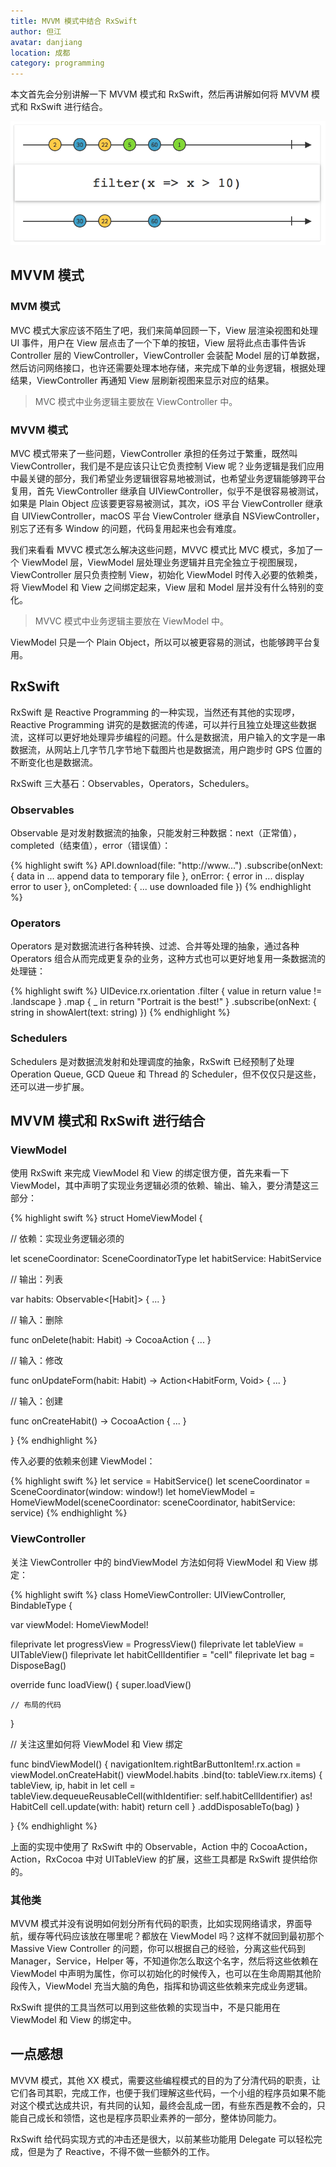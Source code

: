 ```yaml
---
title: MVVM 模式中结合 RxSwift
author: 但江
avatar: danjiang
location: 成都 
category: programming
---
```


本文首先会分别讲解一下 MVVM 模式和 RxSwift，然后再讲解如何将 MVVM 模式和 RxSwift 进行结合。

![ReactiveX Filter Operator](/images/ReactiveX-Filter-Operator.png)

## MVVM 模式

### MVM 模式

MVC 模式大家应该不陌生了吧，我们来简单回顾一下，View 层渲染视图和处理 UI 事件，用户在 View 层点击了一个下单的按钮，View 层将此点击事件告诉 Controller 层的 ViewController，ViewController 会装配 Model 层的订单数据，然后访问网络接口，也许还需要处理本地存储，来完成下单的业务逻辑，根据处理结果，ViewController 再通知 View 层刷新视图来显示对应的结果。

> MVC 模式中业务逻辑主要放在 ViewController 中。

### MVVM 模式

MVC 模式带来了一些问题，ViewController 承担的任务过于繁重，既然叫 ViewController，我们是不是应该只让它负责控制 View 呢？业务逻辑是我们应用中最关键的部分，我们希望业务逻辑很容易地被测试，也希望业务逻辑能够跨平台复用，首先 ViewController 继承自 UIViewController，似乎不是很容易被测试，如果是 Plain Object 应该要更容易被测试，其次，iOS 平台 ViewController 继承自 UIViewController，macOS 平台 ViewControler 继承自 NSViewController，别忘了还有多 Window 的问题，代码复用起来也会有难度。

我们来看看 MVVC 模式怎么解决这些问题，MVVC 模式比 MVC 模式，多加了一个 ViewModel 层，ViewModel 层处理业务逻辑并且完全独立于视图展现，ViewController 层只负责控制 View，初始化 ViewModel 时传入必要的依赖类，将 ViewModel 和 View 之间绑定起来，View 层和 Model 层并没有什么特别的变化。
 
> MVVC 模式中业务逻辑主要放在 ViewModel 中。

ViewModel 只是一个 Plain Object，所以可以被更容易的测试，也能够跨平台复用。

## RxSwift

RxSwift 是 Reactive Programming 的一种实现，当然还有其他的实现啰，Reactive Programming 讲究的是数据流的传递，可以并行且独立处理这些数据流，这样可以更好地处理异步编程的问题。什么是数据流，用户输入的文字是一串数据流，从网站上几字节几字节地下载图片也是数据流，用户跑步时 GPS 位置的不断变化也是数据流。

RxSwift 三大基石：Observables，Operators，Schedulers。

### Observables

Observable<T> 是对发射数据流的抽象，只能发射三种数据：next（正常值），completed（结束值），error（错误值）：

{% highlight swift %}
API.download(file: "http://www...")
  .subscribe(onNext: { data in
    ... append data to temporary file
  },
  onError: { error in
    ... display error to user
  },
  onCompleted: {
    ... use downloaded file
  })
{% endhighlight %}

### Operators

Operators 是对数据流进行各种转换、过滤、合并等处理的抽象，通过各种 Operators 组合从而完成更复杂的业务，这种方式也可以更好地复用一条数据流的处理链：

{% highlight swift %}
UIDevice.rx.orientation
  .filter { value in
    return value != .landscape
  }
  .map { _ in
    return "Portrait is the best!"
  }
  .subscribe(onNext: { string in
    showAlert(text: string)
  })
{% endhighlight %}

### Schedulers

Schedulers 是对数据流发射和处理调度的抽象，RxSwift 已经预制了处理 Operation Queue, GCD Queue 和 Thread 的 Scheduler，但不仅仅只是这些，还可以进一步扩展。

## MVVM 模式和 RxSwift 进行结合

### ViewModel

使用 RxSwift 来完成 ViewModel 和 View 的绑定很方便，首先来看一下 ViewModel，其中声明了实现业务逻辑必须的依赖、输出、输入，要分清楚这三部分：

{% highlight swift %}
struct HomeViewModel {
  
  // 依赖：实现业务逻辑必须的

  let sceneCoordinator: SceneCoordinatorType
  let habitService: HabitService
  
  // 输出：列表
  
  var habits: Observable<[Habit]> {
    ...
  }
  
  // 输入：删除
  
  func onDelete(habit: Habit) -> CocoaAction {
    ...
  }
  
  // 输入：修改
  
  func onUpdateForm(habit: Habit) -> Action<HabitForm, Void> {
    ...
  }
  
  // 输入：创建
  
  func onCreateHabit() -> CocoaAction {
    ...
  }
  
}
{% endhighlight %}

传入必要的依赖来创建 ViewModel：

{% highlight swift %}
let service = HabitService()
let sceneCoordinator = SceneCoordinator(window: window!)
let homeViewModel = HomeViewModel(sceneCoordinator: sceneCoordinator, habitService: service)
{% endhighlight %}

### ViewController

关注 ViewController 中的 bindViewModel 方法如何将 ViewModel 和 View 绑定：

{% highlight swift %}
class HomeViewController: UIViewController, BindableType {
  
  var viewModel: HomeViewModel!

  fileprivate let progressView = ProgressView()
  fileprivate let tableView = UITableView()
  fileprivate let habitCellIdentifier = "cell"
  fileprivate let bag = DisposeBag()
  
  override func loadView() {
    super.loadView()
    
    // 布局的代码
  }
  
  // 关注这里如何将 ViewModel 和 View 绑定
  
  func bindViewModel() {
    navigationItem.rightBarButtonItem!.rx.action = viewModel.onCreateHabit()
    viewModel.habits
      .bind(to: tableView.rx.items) { tableView, ip, habit in
        let cell = tableView.dequeueReusableCell(withIdentifier: self.habitCellIdentifier) as! HabitCell
        cell.update(with: habit)
        return cell
    }
    .addDisposableTo(bag)
  }
    
}
{% endhighlight %}

上面的实现中使用了 RxSwift 中的 Observable，Action 中的 CocoaAction，Action，RxCocoa 中对 UITableView 的扩展，这些工具都是 RxSwift 提供给你的。

### 其他类

MVVM 模式并没有说明如何划分所有代码的职责，比如实现网络请求，界面导航，缓存等代码应该放在哪里呢？都放在 ViewModel 吗？这样不就回到最初那个 Massive View Controller 的问题，你可以根据自己的经验，分离这些代码到 Manager，Service，Helper 等，不知道你怎么取这个名字，然后将这些依赖在 ViewModel 中声明为属性，你可以初始化的时候传入，也可以在生命周期其他阶段传入，ViewModel 充当大脑的角色，指挥和协调这些依赖来完成业务逻辑。

RxSwift 提供的工具当然可以用到这些依赖的实现当中，不是只能用在 ViewModel 和 View 的绑定中。

## 一点感想

MVVM 模式，其他 XX 模式，需要这些编程模式的目的为了分清代码的职责，让它们各司其职，完成工作，也便于我们理解这些代码，一个小组的程序员如果不能对这个模式达成共识，有共同的认知，最终会乱成一团，有些东西是教不会的，只能自己成长和领悟，这也是程序员职业素养的一部分，整体协同能力。

RxSwift 给代码实现方式的冲击还是很大，以前某些功能用 Delegate 可以轻松完成，但是为了 Reactive，不得不做一些额外的工作。
